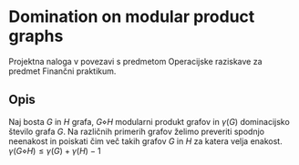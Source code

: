 # Domination on modular product graphs
Projektna naloga v povezavi s predmetom Operacijske raziskave za predmet Finančni praktikum.

## Opis 
Naj bosta $G$ in $H$ grafa, $G\diamond H$ modularni produkt grafov in $\gamma(G)$ dominacijsko število grafa $G$.
Na različnih primerih grafov želimo preveriti spodnjo neenakost in poiskati čim več takih grafov $G$ in $H$ za katera velja enakost.\
$\gamma(G\diamond H) \leq \gamma (G) + \gamma (H) - 1$

